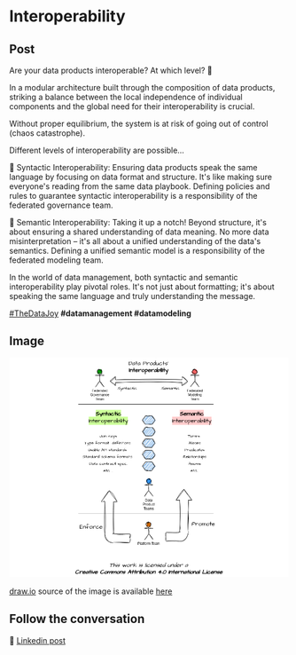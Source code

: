 # Interoperability

## Post

Are your data products interoperable? At which level? 🤔

In a modular architecture built through the composition of data products, striking a balance between the local independence of individual components and the global need for their interoperability is crucial.

Without proper equilibrium, the system is at risk of going out of control (chaos catastrophe).

Different levels of interoperability are possible...

🔗 Syntactic Interoperability: Ensuring data products speak the same language by focusing on data format and structure. It's like making sure everyone's reading from the same data playbook. Defining policies and rules to guarantee syntactic interoperability is a responsibility of the federated governance team.

💼 Semantic Interoperability: Taking it up a notch! Beyond structure, it's about ensuring a shared understanding of data meaning. No more data misinterpretation – it's all about a unified understanding of the data's semantics. Defining a unified semantic model is a responsibility of the federated modeling team.

In the world of data management, both syntactic and semantic interoperability play pivotal roles. It's not just about formatting; it's about speaking the same language and truly understanding the message.

[#TheDataJoy](https://www.linkedin.com/feed/hashtag/?keywords=thedatajoy) **#datamanagement #datamodeling**

## Image

![2024-P010-Interoperability.png](/images/2024/2024-P010-Interoperability.png "Semantic Modelling")

[draw.io](https://app.diagrams.net/) source of the image is available [here](/images/2024/2024.drawio) 

## Follow the conversation

🔵 [Linkedin post](https://www.linkedin.com/feed/update/urn:li:activity:7131313977480900608/)

